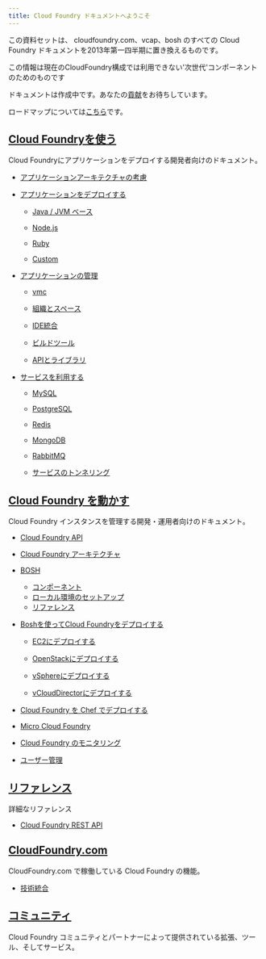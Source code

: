 ```yaml
---
title: Cloud Foundry ドキュメントへようこそ
---
```


<!--
This set of materials will replace all Cloud Foundry documentation, for cloudfoundry.com, vcap, and bosh, in Q1 of 2013.
-->

この資料セットは、 cloudfoundry.com、vcap、bosh のすべての Cloud Foundry ドキュメントを2013年第一四半期に置き換えるものです。

<!--
This information is forward-looking and favors 'next generation' components which may not be applicable to existing Cloud Foundry installations.
-->

この情報は現在のCloudFoundry構成では利用できない'次世代'コンポーネントのためのものです

<!--
Docs are a work in progress. We welcome your [contributions](http://github.com/cloudfoundry/cf-docs).
-->

ドキュメントは作成中です。あなたの[貢献](http://github.com/cloudfoundry/cf-docs)をお待ちしています。

<!--
For a look at our roadmap - go [here](docs/roadmap.html).
-->

ロードマップについては[こちら](docs/roadmap.hml)です。

<!--
## [Using Cloud Foundry](docs/using/index.html)
-->

## [Cloud Foundryを使う](docs/using/index.html)

<!--
For developers pushing applications to Cloud Foundry.
-->
Cloud Foundryにアプリケーションをデプロイする開発者向けのドキュメント。

<!--
* [Application Architecture Considerations](docs/using/app-arch/index.html)
-->

* [アプリケーションアーキテクチャの考慮](docs/using/app-arch/index.html)

<!--
* [Deploying Apps](docs/using/deploying-apps/index.html)

  * [Java / JVM-based](docs/using/deploying-apps/jvm/index.html)

  * [Node.js](docs/using/deploying-apps/javascript/index.html)

  * [Ruby](docs/using/deploying-apps/ruby/index.html)

  * [Custom](docs/using/deploying-apps/custom/index.html)
-->

* [アプリケーションをデプロイする](docs/using/deploying-apps/index.html)

  * [Java / JVM ベース](docs/using/deploying-apps/jvm/index.html)

  * [Node.js](docs/using/deploying-apps/javascript/index.html)

  * [Ruby](docs/using/deploying-apps/ruby/index.html)

  * [Custom](docs/using/deploying-apps/custom/index.html)

<!--
* [Managing Apps](docs/using/managing-apps/index.html)

  * [vmc](docs/using/managing-apps/vmc/index.html)

  * [Organizations & Spaces](managing-apps/orgs-and-spaces.html)

  * [IDE Integration](docs/using/managing-apps/ide/index.html)

  * [Build Tools](docs/using/managing-apps/build-tools/index.html)

  * [API and Libraries](docs/using/managing-apps/libs/index.html)
-->

* [アプリケーションの管理](docs/using/managing-apps/index.html)

  * [vmc](docs/using/managing-apps/vmc/index.html)

  * [組織とスペース](managing-apps/orgs-and-spaces.html)

  * [IDE統合](docs/using/managing-apps/ide/index.html)

  * [ビルドツール](docs/using/managing-apps/build-tools/index.html)

  * [APIとライブラリ](docs/using/managing-apps/libs/index.html)

<!--
* [Working with Services](docs/using/working-with-services/index.html)

  * [MySQL](docs/using/working-with-services/relational-db/mysql.html)

  * [PostgreSQL](docs/using/working-with-services/relational-db/postgresql.html)

  * [Redis](docs/using/working-with-services/key-value-store/redis.html)

  * [MongoDB](docs/using/working-with-services/key-value-store/mongodb.html)

  * [RabbitMQ](docs/using/working-with-services/message-queue/rabbit.html)

  * [Service Tunneling](docs/using/working-with-services/tunneling/index.html)
-->

* [サービスを利用する](docs/using/working-with-services/index.html)

  * [MySQL](docs/using/working-with-services/relational-db/mysql.html)

  * [PostgreSQL](docs/using/working-with-services/relational-db/postgresql.html)

  * [Redis](docs/using/working-with-services/key-value-store/redis.html)

  * [MongoDB](docs/using/working-with-services/key-value-store/mongodb.html)

  * [RabbitMQ](docs/using/working-with-services/message-queue/rabbit.html)

  * [サービスのトンネリング](docs/using/working-with-services/tunneling/index.html)

<!--
## [Running Cloud Foundry](docs/running/index.html)
-->

## [Cloud Foundry を動かす](docs/running/index.html)

<!--
For dev/ops people managing instances of Cloud Foundry.
-->

Cloud Foundry インスタンスを管理する開発・運用者向けのドキュメント。

<!--
* [Cloud Foundry API](docs/running/api/index.html)

* [Cloud Foundry Architecture](docs/running/architecture/index.html)

* [BOSH](docs/running/bosh/index.html)

  * [Components](docs/running/bosh/components/index.html)
  * [Local Setup](docs/running/bosh/setup/index.html)
  * [Reference](docs/running/bosh/reference/index.html)

* [Deploying Cloud Foundry with BOSH](docs/running/deploying-cf/index.html)

  * [Deploying to EC2](docs/running/deploying-cf/ec2/index.html)

  * [Deploying to OpenStack](docs/running/deploying-cf/openstack/index.html)

  * [Deploying to vSphere](docs/running/deploying-cf/vsphere/index.html)

  * [Deploying to vCloud Director](docs/running/deploying-cf/vcloud/index.html)

* [Deploying Cloud Foundry with Chef](docs/running/deploying-cf-with-chef/index.html)

* [Micro Cloud Foundry](docs/running/micro_cloud_foundry/index.html)

* [Monitoring Cloud Foundry](docs/running/monitoring/index.html)

* [Managing Users](docs/running/managing-users/index.html)
-->

* [Cloud Foundry API](docs/running/api/index.html)

* [Cloud Foundry アーキテクチャ](docs/running/architecture/index.html)

* [BOSH](docs/running/bosh/index.html)

  * [コンポーネント](docs/running/bosh/components/index.html)
  * [ローカル環境のセットアップ](docs/running/bosh/setup/index.html)
  * [リファレンス](docs/running/bosh/reference/index.html)

* [Boshを使ってCloud Foundryをデプロイする](docs/running/deploying-cf/index.html)

  * [EC2にデプロイする](docs/running/deploying-cf/ec2/index.html)

  * [OpenStackにデプロイする](docs/running/deploying-cf/openstack/index.html)

  * [vSphereにデプロイする](docs/running/deploying-cf/vsphere/index.html)

  * [vCloudDirectorにデプロイする](docs/running/deploying-cf/vcloud/index.html)

* [Cloud Foundry を Chef でデプロイする](docs/running/deploying-cf-with-chef/index.html)

* [Micro Cloud Foundry](docs/running/micro_cloud_foundry/index.html)

* [Cloud Foundry のモニタリング](docs/running/monitoring/index.html)

* [ユーザー管理](docs/running/managing-users/index.html)

<!--
## [Reference](docs/reference/index.html)
-->

## [リファレンス](docs/reference/index.html)

<!--
Detailed reference materials.
-->

詳細なリファレンス

<!--
* [Cloud Foundry REST API](docs/reference/cc-api.html)
-->

* [Cloud Foundry REST API](docs/reference/cc-api.html)

<!--
## [CloudFoundry.com](docs/dotcom/index.html)
-->

## [CloudFoundry.com](docs/dotcom/index.html)

<!--
Cloud Foundry features running on CloudFoundry.com.
-->

CloudFoundry.com で稼働している Cloud Foundry の機能。

<!--
  * [Technical Integration](docs/dotcom/integration/index.html)
-->

  * [技術統合](docs/dotcom/integration/index.html)

<!--
## [Community](docs/community/index.html)
-->

## [コミュニティ](docs/community/index.html)

<!--
Extensions, tools and services provided by the Cloud Foundry community and partners.
-->

Cloud Foundry コミュニティとパートナーによって提供されている拡張、ツール、そしてサービス。
